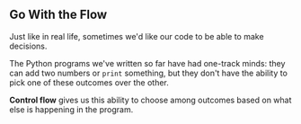 ## Go With the Flow
Just like in real life, sometimes we'd like our code to be able to make decisions.

The Python programs we've written so far have had one-track minds: they can add two numbers or `print` something, but they don't have the 
ability to pick one of these outcomes over the other.

__Control flow__ gives us this ability to choose among outcomes based on what else is happening in the program.

